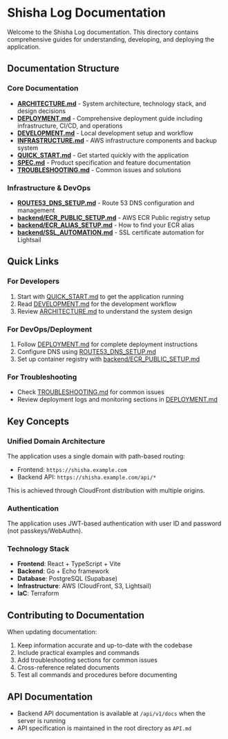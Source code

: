 # Shisha Log Documentation

Welcome to the Shisha Log documentation. This directory contains comprehensive guides for understanding, developing, and deploying the application.

## Documentation Structure

### Core Documentation

- **[ARCHITECTURE.md](./ARCHITECTURE.md)** - System architecture, technology stack, and design decisions
- **[DEPLOYMENT.md](./DEPLOYMENT.md)** - Comprehensive deployment guide including infrastructure, CI/CD, and operations
- **[DEVELOPMENT.md](./DEVELOPMENT.md)** - Local development setup and workflow
- **[INFRASTRUCTURE.md](./INFRASTRUCTURE.md)** - AWS infrastructure components and backup system
- **[QUICK_START.md](./QUICK_START.md)** - Get started quickly with the application
- **[SPEC.md](./SPEC.md)** - Product specification and feature documentation
- **[TROUBLESHOOTING.md](./TROUBLESHOOTING.md)** - Common issues and solutions

### Infrastructure & DevOps

- **[ROUTE53_DNS_SETUP.md](./ROUTE53_DNS_SETUP.md)** - Route 53 DNS configuration and management
- **[backend/ECR_PUBLIC_SETUP.md](./backend/ECR_PUBLIC_SETUP.md)** - AWS ECR Public registry setup
- **[backend/ECR_ALIAS_SETUP.md](./backend/ECR_ALIAS_SETUP.md)** - How to find your ECR alias
- **[backend/SSL_AUTOMATION.md](./backend/SSL_AUTOMATION.md)** - SSL certificate automation for Lightsail

## Quick Links

### For Developers
1. Start with [QUICK_START.md](./QUICK_START.md) to get the application running
2. Read [DEVELOPMENT.md](./DEVELOPMENT.md) for the development workflow
3. Review [ARCHITECTURE.md](./ARCHITECTURE.md) to understand the system design

### For DevOps/Deployment
1. Follow [DEPLOYMENT.md](./DEPLOYMENT.md) for complete deployment instructions
2. Configure DNS using [ROUTE53_DNS_SETUP.md](./ROUTE53_DNS_SETUP.md)
3. Set up container registry with [backend/ECR_PUBLIC_SETUP.md](./backend/ECR_PUBLIC_SETUP.md)

### For Troubleshooting
- Check [TROUBLESHOOTING.md](./TROUBLESHOOTING.md) for common issues
- Review deployment logs and monitoring sections in [DEPLOYMENT.md](./DEPLOYMENT.md)

## Key Concepts

### Unified Domain Architecture
The application uses a single domain with path-based routing:
- Frontend: `https://shisha.example.com`
- Backend API: `https://shisha.example.com/api/*`

This is achieved through CloudFront distribution with multiple origins.

### Authentication
The application uses JWT-based authentication with user ID and password (not passkeys/WebAuthn).

### Technology Stack
- **Frontend**: React + TypeScript + Vite
- **Backend**: Go + Echo framework
- **Database**: PostgreSQL (Supabase)
- **Infrastructure**: AWS (CloudFront, S3, Lightsail)
- **IaC**: Terraform

## Contributing to Documentation

When updating documentation:
1. Keep information accurate and up-to-date with the codebase
2. Include practical examples and commands
3. Add troubleshooting sections for common issues
4. Cross-reference related documents
5. Test all commands and procedures before documenting

## API Documentation

- Backend API documentation is available at `/api/v1/docs` when the server is running
- API specification is maintained in the root directory as `API.md`